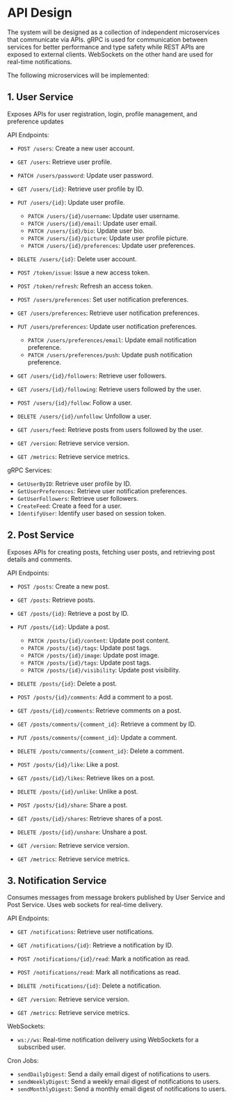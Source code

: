 # API Design

The system will be designed as a collection of independent microservices that communicate via APIs. gRPC is used for communication between services for better performance and type safety while REST APIs are exposed to external clients. WebSockets on the other hand are used for real-time notifications.

The following microservices will be implemented:

## 1. User Service

Exposes APIs for user registration, login, profile management, and preference updates

API Endpoints:

- `POST /users`: Create a new user account.
- `GET /users`: Retrieve user profile.
- `PATCH /users/password`: Update user password.
- `GET /users/{id}`: Retrieve user profile by ID.
- `PUT /users/{id}`: Update user profile.
  - `PATCH /users/{id}/username`: Update user username.
  - `PATCH /users/{id}/email`: Update user email.
  - `PATCH /users/{id}/bio`: Update user bio.
  - `PATCH /users/{id}/picture`: Update user profile picture.
  - `PATCH /users/{id}/preferences`: Update user preferences.
- `DELETE /users/{id}`: Delete user account.

- `POST /token/issue`: Issue a new access token.
- `POST /token/refresh`: Refresh an access token.

- `POST /users/preferences`: Set user notification preferences.
- `GET /users/preferences`: Retrieve user notification preferences.
- `PUT /users/preferences`: Update user notification preferences.
  - `PATCH /users/preferences/email`: Update email notification preference.
  - `PATCH /users/preferences/push`: Update push notification preference.
- `GET /users/{id}/followers`: Retrieve user followers.
- `GET /users/{id}/following`: Retrieve users followed by the user.

- `POST /users/{id}/follow`: Follow a user.
- `DELETE /users/{id}/unfollow`: Unfollow a user.

- `GET /users/feed`: Retrieve posts from users followed by the user.

- `GET /version`: Retrieve service version.
- `GET /metrics`: Retrieve service metrics.

gRPC Services:

- `GetUserByID`: Retrieve user profile by ID.
- `GetUserPreferences`: Retrieve user notification preferences.
- `GetUserFollowers`: Retrieve user followers.
- `CreateFeed`: Create a feed for a user.
- `IdentifyUser`: Identify user based on session token.

## 2. Post Service

Exposes APIs for creating posts, fetching user posts, and retrieving post details and comments.

API Endpoints:

- `POST /posts`: Create a new post.
- `GET /posts`: Retrieve posts.
- `GET /posts/{id}`: Retrieve a post by ID.
- `PUT /posts/{id}`: Update a post.
  - `PATCH /posts/{id}/content`: Update post content.
  - `PATCH /posts/{id}/tags`: Update post tags.
  - `PATCH /posts/{id}/image`: Update post image.
  - `PATCH /posts/{id}/tags`: Update post tags.
  - `PATCH /posts/{id}/visibility`: Update post visibility.
- `DELETE /posts/{id}`: Delete a post.

- `POST /posts/{id}/comments`: Add a comment to a post.
- `GET /posts/{id}/comments`: Retrieve comments on a post.
- `GET /posts/comments/{comment_id}`: Retrieve a comment by ID.
- `PUT /posts/comments/{comment_id}`: Update a comment.
- `DELETE /posts/comments/{comment_id}`: Delete a comment.

- `POST /posts/{id}/like`: Like a post.
- `GET /posts/{id}/likes`: Retrieve likes on a post.
- `DELETE /posts/{id}/unlike`: Unlike a post.

- `POST /posts/{id}/share`: Share a post.
- `GET /posts/{id}/shares`: Retrieve shares of a post.
- `DELETE /posts/{id}/unshare`: Unshare a post.

- `GET /version`: Retrieve service version.
- `GET /metrics`: Retrieve service metrics.

## 3. Notification Service

Consumes messages from message brokers published by User Service and Post Service. Uses web sockets for real-time delivery.

API Endpoints:

- `GET /notifications`: Retrieve user notifications.
- `GET /notifications/{id}`: Retrieve a notification by ID.
- `POST /notifications/{id}/read`: Mark a notification as read.
- `POST /notifications/read`: Mark all notifications as read.
- `DELETE /notifications/{id}`: Delete a notification.

- `GET /version`: Retrieve service version.
- `GET /metrics`: Retrieve service metrics.

WebSockets:

- `ws://ws`: Real-time notification delivery using WebSockets for a subscribed user.

Cron Jobs:

- `sendDailyDigest`: Send a daily email digest of notifications to users.
- `sendWeeklyDigest`: Send a weekly email digest of notifications to users.
- `sendMonthlyDigest`: Send a monthly email digest of notifications to users.
